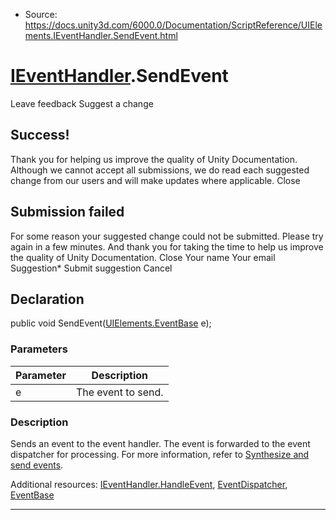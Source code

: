 * Source: https://docs.unity3d.com/6000.0/Documentation/ScriptReference/UIElements.IEventHandler.SendEvent.html

#  [IEventHandler](https://docs.unity3d.com/6000.0/Documentation/ScriptReference/UIElements.IEventHandler.html).SendEvent
Leave feedback
Suggest a change
## Success!
Thank you for helping us improve the quality of Unity Documentation. Although we cannot accept all submissions, we do read each suggested change from our users and will make updates where applicable.
Close
## Submission failed
For some reason your suggested change could not be submitted. Please <a>try again</a> in a few minutes. And thank you for taking the time to help us improve the quality of Unity Documentation.
Close
Your name Your email Suggestion* Submit suggestion
Cancel
## Declaration
public void SendEvent([UIElements.EventBase](https://docs.unity3d.com/6000.0/Documentation/ScriptReference/UIElements.EventBase.html) e); 
### Parameters
Parameter | Description  
---|---  
e | The event to send.  
### Description
Sends an event to the event handler. 
The event is forwarded to the event dispatcher for processing. For more information, refer to [Synthesize and send events](https://docs.unity3d.com/6000.0/Documentation/Manual/UIE-Events-Synthesizing.html).   
  
Additional resources: [IEventHandler.HandleEvent](https://docs.unity3d.com/6000.0/Documentation/ScriptReference/UIElements.IEventHandler.HandleEvent.html), [EventDispatcher](https://docs.unity3d.com/6000.0/Documentation/ScriptReference/UIElements.EventDispatcher.html), [EventBase](https://docs.unity3d.com/6000.0/Documentation/ScriptReference/UIElements.EventBase.html)
* * *

